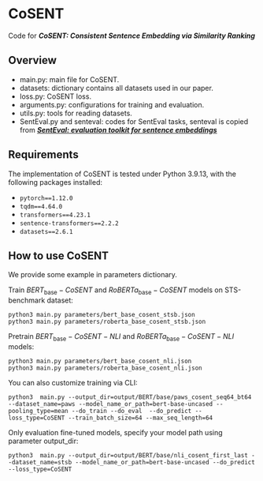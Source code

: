 # CoSENT

Code for ***CoSENT: Consistent Sentence Embedding via Similarity Ranking***

## Overview
- main.py: main file for CoSENT.
- datasets: dictionary contains all datasets used in our paper.
- loss.py: CoSENT loss.
- arguments.py: configurations for training and evaluation.
- utils.py: tools for reading datasets.
- SentEval.py and senteval: codes for SentEval tasks, senteval is copied from ***[SentEval: evaluation toolkit for sentence embeddings](https://github.com/facebookresearch/SentEval#senteval-evaluation-toolkit-for-sentence-embeddings)***


## Requirements
The implementation of CoSENT is tested under Python 3.9.13, with the following packages installed:
* `pytorch==1.12.0`
* `tqdm==4.64.0`
* `transformers==4.23.1`
* `sentence-transformers==2.2.2`
* `datasets==2.6.1`

## How to use CoSENT
We provide some example in parameters dictionary. 

Train $BERT{_\mathrm{base}}-CoSENT$ and $RoBERTa{_\mathrm{base}}-CoSENT$ models on STS-benchmark dataset:

```
python3 main.py parameters/bert_base_cosent_stsb.json
python3 main.py parameters/roberta_base_cosent_stsb.json
```

Pretrain $BERT{_\mathrm{base}}-CoSENT-NLI$ and $RoBERTa{_\mathrm{base}}-CoSENT-NLI$ models:

```
python3 main.py parameters/bert_base_cosent_nli.json
python3 main.py parameters/roberta_base_cosent_nli.json
```

You can also customize training via CLI:
```
python3  main.py --output_dir=output/BERT/base/paws_cosent_seq64_bt64 --dataset_name=paws --model_name_or_path=bert-base-uncased --pooling_type=mean --do_train --do_eval  --do_predict --loss_type=CoSENT --train_batch_size=64 --max_seq_length=64
```

Only evaluation fine-tuned models, specify your model path using parameter output_dir:
```
python3  main.py --output_dir=output/BERT/base/nli_cosent_first_last --dataset_name=stsb --model_name_or_path=bert-base-uncased --do_predict --loss_type=CoSENT
```
